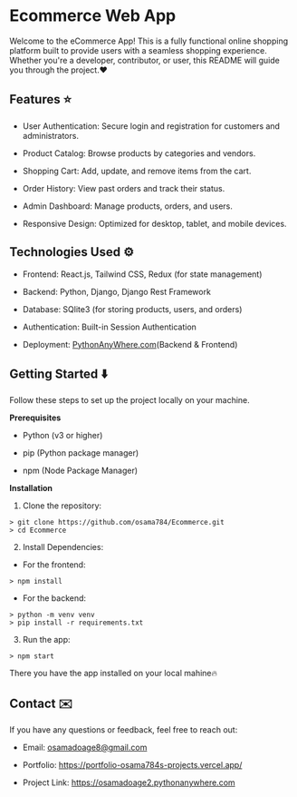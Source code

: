 # Ecommerce Web App

Welcome to the eCommerce App! This is a fully functional online shopping platform built to provide users with a seamless shopping experience. Whether you're a developer, contributor, or user, this README will guide you through the project.❤️

## Features ⭐

-   User Authentication: Secure login and registration for customers and administrators.

-   Product Catalog: Browse products by categories and vendors.

-   Shopping Cart: Add, update, and remove items from the cart.

-   Order History: View past orders and track their status.

-   Admin Dashboard: Manage products, orders, and users.

-   Responsive Design: Optimized for desktop, tablet, and mobile devices.

## Technologies Used ⚙️

-   Frontend: React.js, Tailwind CSS, Redux (for state management)

-   Backend: Python, Django, Django Rest Framework

-   Database: SQlite3 (for storing products, users, and orders)

-   Authentication: Built-in Session Authentication

-   Deployment: [PythonAnyWhere.com](https://pythonanywhere.com)(Backend & Frontend)

## Getting Started ⬇️

Follow these steps to set up the project locally on your machine.

**Prerequisites**

-   Python (v3 or higher)

-   pip (Python package manager)

-   npm (Node Package Manager)

**Installation**

1. Clone the repository:

```
> git clone https://github.com/osama784/Ecommerce.git
> cd Ecommerce
```

2. Install Dependencies:

-   For the frontend:

```
> npm install
```

-   For the backend:

```
> python -m venv venv
> pip install -r requirements.txt
```

3. Run the app:

```
> npm start
```

There you have the app installed on your local mahine🔥

## Contact ✉️

If you have any questions or feedback, feel free to reach out:

-   Email: osamadoage8@gmail.com

-   Portfolio: https://portfolio-osama784s-projects.vercel.app/

-   Project Link: https://osamadoage2.pythonanywhere.com
